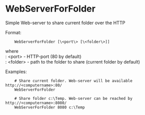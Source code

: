 ﻿# WebServerForFolder

Simple Web-server to share current folder over the HTTP  
  
Format:  
```shell
	WebServerForFolder [\<port\> [\<folder\>]]  
```
where  
:	\<port\>   - HTTP-port (80 by default)  
:	\<folder\> - path to the folder to share (current folder by default)  

Examples:
```shell
	# Share current folder. Web-server will be available http://<computername>:80/
	WebServerForFolder
```

```shell
	# Share folder c:\Temp. Web-server can be reached by http://<computername>:8080/
	WebServerForFolder 8080 c:\Temp
```
